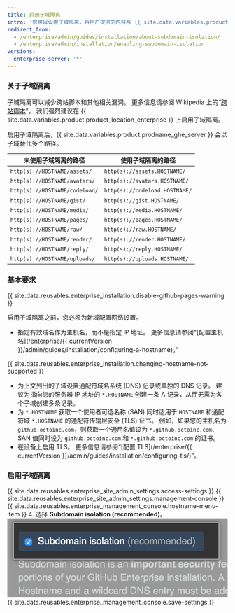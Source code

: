 ```yaml
---
title: 启用子域隔离
intro: '您可以设置子域隔离，将用户提供的内容与 {{ site.data.variables.product.prodname_ghe_server }} 设备的其他部分安全地隔离。'
redirect_from:
  - /enterprise/admin/guides/installation/about-subdomain-isolation/
  - /enterprise/admin/installation/enabling-subdomain-isolation
versions:
  enterprise-server: '*'
---
```


### 关于子域隔离

子域隔离可以减少跨站脚本和其他相关漏洞。 更多信息请参阅 Wikipedia 上的“[跨站脚本](http://en.wikipedia.org/wiki/Cross-site_scripting)”。 我们强烈建议在 {{ site.data.variables.product.product_location_enterprise }} 上启用子域隔离。

启用子域隔离后，{{ site.data.variables.product.prodname_ghe_server }} 会以子域替代多个路径。

| 未使用子域隔离的路径                     | 使用子域隔离的路径                      |
| ------------------------------ | ------------------------------ |
| `http(s)://HOSTNAME/assets/`   | `http(s)://assets.HOSTNAME/`   |
| `http(s)://HOSTNAME/avatars/`  | `http(s)://avatars.HOSTNAME/`  |
| `http(s)://HOSTNAME/codeload/` | `http(s)://codeload.HOSTNAME/` |
| `http(s)://HOSTNAME/gist/`     | `http(s)://gist.HOSTNAME/`     |
| `http(s)://HOSTNAME/media/`    | `http(s)://media.HOSTNAME/`    |
| `http(s)://HOSTNAME/pages/`    | `http(s)://pages.HOSTNAME/`    |
| `http(s)://HOSTNAME/raw/`      | `http(s)://raw.HOSTNAME/`      |
| `http(s)://HOSTNAME/render/`   | `http(s)://render.HOSTNAME/`   |
| `http(s)://HOSTNAME/reply/`    | `http(s)://reply.HOSTNAME/`    |
| `http(s)://HOSTNAME/uploads/`  | `http(s)://uploads.HOSTNAME/`  |

### 基本要求

{{ site.data.reusables.enterprise_installation.disable-github-pages-warning }}

启用子域隔离之前，您必须为新域配置网络设置。

- 指定有效域名作为主机名，而不是指定 IP 地址。 更多信息请参阅“[配置主机名](/enterprise/{{ currentVersion }}/admin/guides/installation/configuring-a-hostname)。”

{{ site.data.reusables.enterprise_installation.changing-hostname-not-supported }}

- 为上文列出的子域设置通配符域名系统 (DNS) 记录或单独的 DNS 记录。 建议为指向您的服务器 IP 地址的 `*.HOSTNAME` 创建一条 A 记录，从而无需为各个子域创建多条记录。
- 为 `*.HOSTNAME` 获取一个使用者可选名称 (SAN) 同时适用于 `HOSTNAME` 和通配符域 `*.HOSTNAME` 的通配符传输层安全 (TLS) 证书。 例如，如果您的主机名为 `github.octoinc.com`，则获取一个通用名值设为 `*.github.octoinc.com`、SAN 值同时设为 `github.octoinc.com` 和 `*.github.octoinc.com` 的证书。
- 在设备上启用 TLS。 更多信息请参阅“[配置 TLS](/enterprise/{{ currentVersion }}/admin/guides/installation/configuring-tls/)”。

### 启用子域隔离

{{ site.data.reusables.enterprise_site_admin_settings.access-settings }}
{{ site.data.reusables.enterprise_site_admin_settings.management-console }}
{{ site.data.reusables.enterprise_management_console.hostname-menu-item }}
4. 选择 **Subdomain isolation (recommended)**。 ![启用子域隔离的复选框](/assets/images/enterprise/management-console/subdomain-isolation.png)
{{ site.data.reusables.enterprise_management_console.save-settings }}

